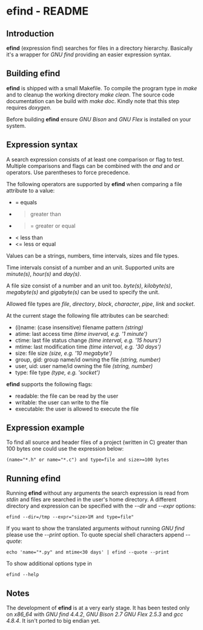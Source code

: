 # efind - README

## Introduction

**efind** (expression find) searches for files in a directory hierarchy.
Basically it's a wrapper for *GNU find* providing an easier expression syntax.

## Building efind

**efind** is shipped with a small Makefile. To compile the program type
in *make* and to cleanup the working directory *make clean*. The source code
documentation can be build with *make doc*. Kindly note that this step
requires *doxygen*.

Before building **efind** ensure *GNU Bison* and *GNU Flex* is installed on
your system.

## Expression syntax

A search expression consists of at least one comparison or flag to test.
Multiple comparisons and flags can be combined with the *and* and *or*
operators. Use parentheses to force precedence.

The following operators are supported by **efind** when comparing a file
attribute to a value:

* = equals
* > greater than
* >= greater or equal
* < less than
* <= less or equal

Values can be a strings, numbers, time intervals, sizes and file types.

Time intervals consist of a number and an unit. Supported units are
*minute(s)*, *hour(s)* and *day(s)*.

A file size consist of a number and an unit too. *byte(s)*, *kilobyte(s)*,
*megabyte(s)* and *gigabyte(s)* can be used to specify the unit.

Allowed file types are *file*, *directory*, *block*, *character*, *pipe*,
*link* and *socket*.

At the current stage the following file attributes can be searched:

* (i)name: (case insensitive) filename pattern *(string)*
* atime: last access time *(time inverval, e.g. '1 minute')*
* ctime: last file status change *(time interval, e.g. '15 hours')* 
* mtime: last modification time *(time interval, e.g. '30 days')*
* size: file size *(size, e.g. '10 megabyte')*
* group, gid: group name/id owning the file *(string, number)*
* user, uid: user name/id owning the file *(string, number)*
* type: file type *(type, e.g. 'socket')*

**efind** supports the following flags:

* readable: the file can be read by the user
* writable: the user can write to the file
* executable: the user is allowed to execute the file

## Expression example

To find all source and header files of a project (written in C) greater than
100 bytes one could use the expression below:

	(name="*.h" or name="*.c") and type=file and size>=100 bytes

## Running efind

Running **efind** without any arguments the search expression is read from
*stdin* and files are searched in the user's home directory. A different
directory and expression can be specified with the *--dir* and *--expr*
options:

	efind --dir=/tmp --expr="size>1M and type=file"

If you want to show the translated arguments without running *GNU find* please
use the *--print* option. To quote special shell characters append *--quote*:

	echo 'name="*.py" and mtime<30 days' | efind --quote --print

To show additional options type in

	efind --help

## Notes

The development of **efind** is at a very early stage. It has been tested only
on *x86_64* with *GNU find 4.4.2*, *GNU Bison 2.7* *GNU Flex 2.5.3* and *gcc
4.8.4*. It isn't ported to big endian yet.
